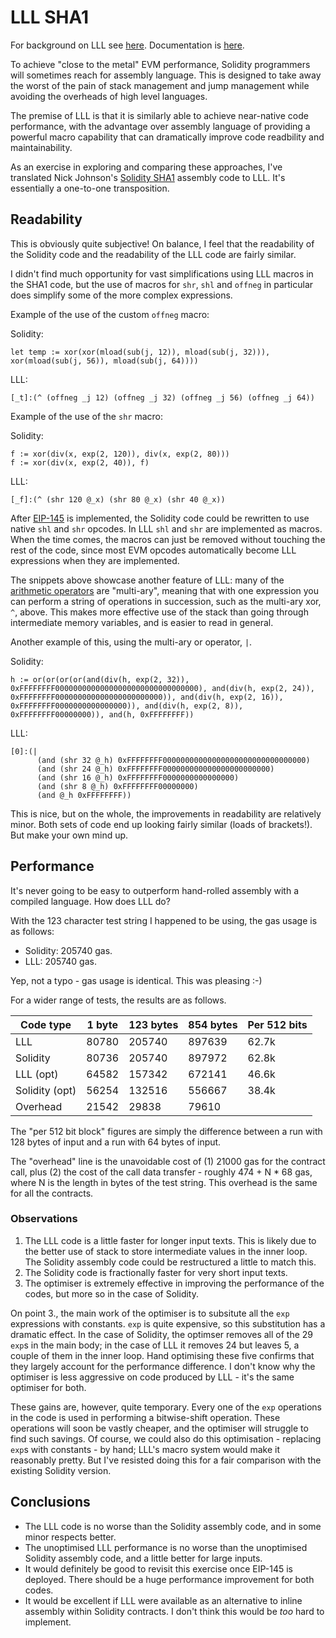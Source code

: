 # LLL SHA1

For background on LLL see [here](https://github.com/benjaminion/LLL_erc20#introduction). Documentation is [here](http://lll-docs.readthedocs.io/en/latest/index.html).

To achieve "close to the metal" EVM performance, Solidity programmers will sometimes reach for assembly language. This is designed to take away the worst of the pain of stack management and jump management while avoiding the overheads of high level languages.

The premise of LLL is that it is similarly able to achieve near-native code performance, with the advantage over assembly language of providing a powerful macro capability that can dramatically improve code readbility and maintainability.

As an exercise in exploring and comparing these approaches, I've translated Nick Johnson's [Solidity SHA1](https://github.com/Arachnid/solsha1) assembly code to LLL. It's essentially a one-to-one transposition.

## Readability

This is obviously quite subjective! On balance, I feel that the readability of the Solidity code and the readability of the LLL code are fairly similar.

I didn't find much opportunity for vast simplifications using LLL macros in the SHA1 code, but the use of macros for `shr`, `shl` and `offneg` in particular does simplify some of the more complex expressions.

Example of the use of the custom `offneg` macro:

Solidity:

    let temp := xor(xor(mload(sub(j, 12)), mload(sub(j, 32))), xor(mload(sub(j, 56)), mload(sub(j, 64))))

LLL:

    [_t]:(^ (offneg _j 12) (offneg _j 32) (offneg _j 56) (offneg _j 64))

Example of the use of the `shr` macro:

Solidity:

    f := xor(div(x, exp(2, 120)), div(x, exp(2, 80)))
    f := xor(div(x, exp(2, 40)), f)

LLL:

    [_f]:(^ (shr 120 @_x) (shr 80 @_x) (shr 40 @_x))


After [EIP-145](https://github.com/ethereum/EIPs/blob/master/EIPS/eip-145.md) is implemented, the Solidity code could be rewritten to use native `shl` and `shr` opcodes. In LLL `shl` and `shr` are implemented as macros. When the time comes, the macros can just be removed without touching the rest of the code, since most EVM opcodes automatically become LLL expressions when they are implemented.

The snippets above showcase another feature of LLL: many of the [arithmetic operators](http://lll-docs.readthedocs.io/en/latest/lll_reference.html#multi-ary) are "multi-ary", meaning that with one expression you can perform a string of operations in succession, such as the multi-ary xor, `^`, above. This makes more effective use of the stack than going through intermediate memory variables, and is easier to read in general.

Another example of this, using the multi-ary or operator, `|`.

Solidity:

    h := or(or(or(or(and(div(h, exp(2, 32)), 0xFFFFFFFF00000000000000000000000000000000), and(div(h, exp(2, 24)), 0xFFFFFFFF000000000000000000000000)), and(div(h, exp(2, 16)), 0xFFFFFFFF0000000000000000)), and(div(h, exp(2, 8)), 0xFFFFFFFF00000000)), and(h, 0xFFFFFFFF))

LLL:

    [0]:(|
          (and (shr 32 @_h) 0xFFFFFFFF00000000000000000000000000000000)
          (and (shr 24 @_h) 0xFFFFFFFF000000000000000000000000)
          (and (shr 16 @_h) 0xFFFFFFFF0000000000000000)
          (and (shr 8 @_h) 0xFFFFFFFF00000000)
          (and @_h 0xFFFFFFFF))

This is nice, but on the whole, the improvements in readability are relatively minor. Both sets of code end up looking fairly similar (loads of brackets!).  But make your own mind up.

## Performance

It's never going to be easy to outperform hand-rolled assembly with a compiled language. How does LLL do?

With the 123 character test string I happened to be using, the gas usage is as follows:

  * Solidity: 205740 gas.
  * LLL: 205740 gas.

Yep, not a typo - gas usage is identical. This was pleasing :-)

For a wider range of tests, the results are as follows.

| Code type     | 1 byte | 123 bytes | 854 bytes | Per 512 bits |
|---------------|--------|-----------|-----------|--------------|
| LLL           | 80780  | 205740    | 897639    | 62.7k        |
| Solidity      | 80736  | 205740    | 897972    | 62.8k        |
| LLL (opt)     | 64582  | 157342    | 672141    | 46.6k        |
| Solidity (opt)| 56254  | 132516    | 556667    | 38.4k        |
| Overhead      | 21542  | 29838     | 79610     |              |

The "per 512 bit block" figures are simply the difference between a run with 128 bytes of input and a run with 64 bytes of input.

The "overhead" line is the unavoidable cost of (1) 21000 gas for the contract call, plus (2) the cost of the call data transfer - roughly 474 + N * 68 gas, where N is the length in bytes of the test string. This overhead is the same for all the contracts.

### Observations

  1. The LLL code is a little faster for longer input texts. This is likely due to the better use of stack to store intermediate values in the inner loop. The Solidity assembly code could be restructured a little to match this.
  2. The Solidity code is fractionally faster for very short input texts.
  3. The optimiser is extremely effective in improving the performance of the codes, but more so in the case of Solidity.

On point 3., the main work of the optimiser is to subsitute all the `exp` expressions with constants. `exp` is quite expensive, so this substitution has a dramatic effect.  In the case of Solidity, the optimser removes all of the 29 `exp`s in the main body; in the case of LLL it removes 24 but leaves 5, a couple of them in the inner loop. Hand optimising these five confirms that they largely account for the performance difference. I don't know why the optimiser is less aggressive on code produced by LLL - it's the same optimiser for both.

These gains are, however, quite temporary. Every one of the `exp` operations in the code is used in performing a bitwise-shift operation. These operations will soon be vastly cheaper, and the optimiser will struggle to find such savings. Of course, we could also do this optimisation - replacing `exp`s with constants - by hand; LLL's macro system would make it reasonably pretty. But I've resisted doing this for a fair comparison with the existing Solidity version.

## Conclusions

  * The LLL code is no worse than the Solidity assembly code, and in some minor respects better.
  * The unoptimised LLL performance is no worse than the unoptimised Solidity assembly code, and a little better for large inputs.
  * It would definitely be good to revisit this exercise once EIP-145 is deployed. There should be a huge performance improvement for both codes.
  * It would be excellent if LLL were available as an alternative to inline assembly within Solidity contracts. I don't think this would be *too* hard to implement.
  
